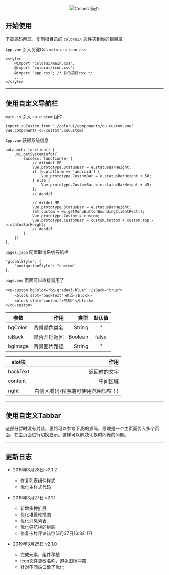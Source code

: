 <p style="text-align: center;"><img src="https://image.weilanwl.com/uni/UniAppReadme.jpg" title="ColorUI简介"></img></p>

## 开始使用
下载源码解压，复制根目录的 `colorui/` 文件夹到你的根目录

`App.vue` 引入关键Css `main.css` `icon.css`
```
<style>
	@import "colorui/main.css";
	@import "colorui/icon.css";
	@import "app.css"; /* 你的项目css */
	....
</style>
```
------


## 使用自定义导航栏
`main.js` 引入 `cu-custom` 组件
```
import cuCustom from './colorui/components/cu-custom.vue'
Vue.component('cu-custom',cuCustom)
```
`App.vue` 获得系统信息
```
onLaunch: function() {
	uni.getSystemInfo({
		success: function(e) {
			// #ifndef MP
			Vue.prototype.StatusBar = e.statusBarHeight;
			if (e.platform == 'android') {
				Vue.prototype.CustomBar = e.statusBarHeight + 50;
			} else {
				Vue.prototype.CustomBar = e.statusBarHeight + 45;
			};
			// #endif

			// #ifdef MP
			Vue.prototype.StatusBar = e.statusBarHeight;
			let custom = wx.getMenuButtonBoundingClientRect();
			Vue.prototype.Custom = custom;
			Vue.prototype.CustomBar = custom.bottom + custom.top - e.statusBarHeight;
			// #endif
		}
	})
},
```
`pages.json` 配置取消系统导航栏
```
"globalStyle": {
	"navigationStyle": "custom"
},
```
`page.vue` 页面可以直接调用了
```
<cu-custom bgColor="bg-gradual-blue" :isBack="true">
	<block slot="backText">返回</block>
	<block slot="content">导航栏</block>
</cu-custom>
```
| 参数       | 作用   |类型    |  默认值 |
| --------   | -----:  |-----:  | :----:  |
| bgColor    | 背景颜色类名 |String  |   ''    |
| isBack     | 是否开启返回 | Boolean |   false |
| bgImage    | 背景图片路径 | String  |  ''     |

| slot块       | 作用   |
| --------   | -----:  |
| backText    | 返回时的文字 | 
| content     | 中间区域 | 
| right    | 右侧区域(小程序端可使用范围很窄！)  | 

------

## 使用自定义Tabbar
这部分暂时没有封装，思路可以参考下我的源码，原理是一个主页面引入多个页面，在主页面进行切换显示。这样可以解决切换时闪烁的问题。

------

## 更新日志

 * 2019年3月28日 v2.1.2
	*  修复列表组件样式
	*  优化主样式代码
 
 * 2019年3月27日 v2.1.1
    *  新增多种扩展
    *  优化堆叠轮播图
    *  优化消息列表
	*  优化导航栏的封装
	*  修复卡片评论错位(3月27日16:32:17)

* 2019年3月25日 v2.1.0
    *  完成元素，组件移植
	*  icon文件更改名称，避免图标冲突
	*  针对不同端口做了优化